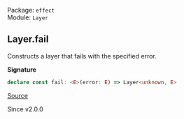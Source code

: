 Package: `effect`<br />
Module: `Layer`<br />

## Layer.fail

Constructs a layer that fails with the specified error.

**Signature**

```ts
declare const fail: <E>(error: E) => Layer<unknown, E>
```

[Source](https://github.com/Effect-TS/effect/tree/main/packages/effect/src/Layer.ts#L338)

Since v2.0.0